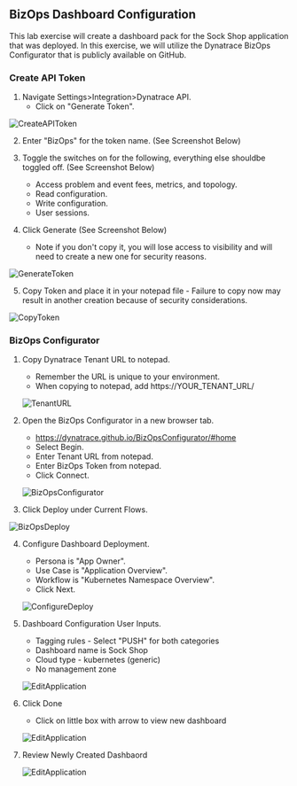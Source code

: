 ## BizOps Dashboard Configuration

This lab exercise will create a dashboard pack for the Sock Shop application that was deployed. In this exercise, we will utilize the Dynatrace BizOps Configurator that is publicly available on GitHub.

### Create API Token
1.  Navigate Settings>Integration>Dynatrace API.
    - Click on "Generate Token".
 
 ![CreateAPIToken](/Dynatrace%20for%20Cloud%20Operators%20(K8s)/assets/images/lab7-GenerateAPIToken.png)
 
2.  Enter "BizOps" for the token name. (See Screenshot Below)

3.  Toggle the switches on for the following, everything else shouldbe toggled off. (See Screenshot Below)
    - Access problem and event fees, metrics, and topology.
    - Read configuration.
    - Write configuration.
    - User sessions.
    
4. Click Generate (See Screenshot Below)
   - Note if you don't copy it, you will lose access to visibility and will need to create a new one for security reasons.
 
  ![GenerateToken](/Dynatrace%20for%20Cloud%20Operators%20(K8s)/assets/images/lab7-ConfigureAPIToken.png)
  
5. Copy Token and place it in your notepad file - Failure to copy now may result in another creation because of security considerations.

  ![CopyToken](/Dynatrace%20for%20Cloud%20Operators%20(K8s)/assets/images/lab7-CopyToken.png)

### BizOps Configurator

1. Copy Dynatrace Tenant URL to notepad.
   - Remember the URL is unique to your environment.
   - When copying to notepad, add https://YOUR_TENANT_URL/
  
   ![TenantURL](/Dynatrace%20for%20Cloud%20Operators%20(K8s)/assets/images/lab7-TenantURL.png)
   
2. Open the BizOps Configurator in a new browser tab.
   - https://dynatrace.github.io/BizOpsConfigurator/#home
   - Select Begin.
   - Enter Tenant URL from notepad.
   - Enter BizOps Token from notepad.
   - Click Connect.
   
   ![BizOpsConfigurator](/Dynatrace%20for%20Cloud%20Operators%20(K8s)/assets/images/lab7-BeginBizOps.png)
   
3.  Click Deploy under Current Flows.
   
   ![BizOpsDeploy](/Dynatrace%20for%20Cloud%20Operators%20(K8s)/assets/images/lab7-BizOpsDeploy.png)
   
4. Configure Dashboard Deployment.
    - Persona is "App Owner".
    - Use Case is "Application Overview".
    - Workflow is "Kubernetes Namespace Overview".
    - Click Next.

   ![ConfigureDeploy](/Dynatrace%20for%20Cloud%20Operators%20(K8s)/assets/images/lab7-ConfigureDeploy.png)
   
5. Dashboard Configuration User Inputs.
    - Tagging rules - Select "PUSH" for both categories
    - Dashboard name is Sock Shop
    - Cloud type - kubernetes (generic)
    - No management zone

   ![EditApplication](/Dynatrace%20for%20Cloud%20Operators%20(K8s)/assets/images/lab7-ConfigureDeployUserInputs.png)

6. Click Done
    - Click on little box with arrow to view new dashboard

   ![EditApplication](/Dynatrace%20for%20Cloud%20Operators%20(K8s)/assets/images/lab7-ClickDone.png)
   
7. Review Newly Created Dashbaord 
   
   ![EditApplication](/Dynatrace%20for%20Cloud%20Operators%20(K8s)/assets/images/lab7-NewDashboard.png)

